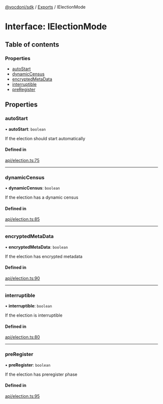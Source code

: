 [@vocdoni/sdk](/sdk) / [Exports](../modules) / IElectionMode

# Interface: IElectionMode

## Table of contents

### Properties

- [autoStart](IElectionMode#autostart)
- [dynamicCensus](IElectionMode#dynamiccensus)
- [encryptedMetaData](IElectionMode#encryptedmetadata)
- [interruptible](IElectionMode#interruptible)
- [preRegister](IElectionMode#preregister)

## Properties

### autoStart

• **autoStart**: `boolean`

If the election should start automatically

#### Defined in

[api/election.ts:75](https://github.com/vocdoni/vocdoni-sdk/blob/0a4464c/src/api/election.ts#L75)

___

### dynamicCensus

• **dynamicCensus**: `boolean`

If the election has a dynamic census

#### Defined in

[api/election.ts:85](https://github.com/vocdoni/vocdoni-sdk/blob/0a4464c/src/api/election.ts#L85)

___

### encryptedMetaData

• **encryptedMetaData**: `boolean`

If the election has encrypted metadata

#### Defined in

[api/election.ts:90](https://github.com/vocdoni/vocdoni-sdk/blob/0a4464c/src/api/election.ts#L90)

___

### interruptible

• **interruptible**: `boolean`

If the election is interruptible

#### Defined in

[api/election.ts:80](https://github.com/vocdoni/vocdoni-sdk/blob/0a4464c/src/api/election.ts#L80)

___

### preRegister

• **preRegister**: `boolean`

If the election has preregister phase

#### Defined in

[api/election.ts:95](https://github.com/vocdoni/vocdoni-sdk/blob/0a4464c/src/api/election.ts#L95)
